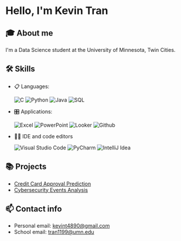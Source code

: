 # Hello, I'm Kevin Tran
## 🎓 About me
I'm a Data Science student at the University of Minnesota, Twin Cities.

## 🛠 Skills
- 📋 Languages: 
    
    ![C](https://img.shields.io/badge/C-00599C?style=for-the-badge&logo=c&logoColor=white)
    ![Python](https://img.shields.io/badge/Python-3776AB?style=for-the-badge&logo=python&logoColor=white)
    ![Java](https://img.shields.io/badge/Java-ED8B00?style=for-the-badge&logo=openjdk&logoColor=white)
    ![SQL](https://img.shields.io/badge/PostgreSQL-316192?style=for-the-badge&logo=postgresql&logoColor=white)

- 🎛️ Applications:
    
    ![Excel](https://img.shields.io/badge/Microsoft_Excel-217346?style=for-the-badge&logo=microsoft-excel&logoColor=white)
    ![PowerPoint](https://img.shields.io/badge/Microsoft_PowerPoint-B7472A?style=for-the-badge&logo=microsoft-powerpoint&logoColor=white)
    ![Looker](https://img.shields.io/badge/Looker-4285F4.svg?style=for-the-badge&logo=Looker&logoColor=white)
    ![Github](https://img.shields.io/badge/GitHub-100000?style=for-the-badge&logo=github&logoColor=white)
    

- 👩‍💻 IDE and code editors
    
    ![Visual Studio Code](https://img.shields.io/badge/Visual_Studio_Code-0078D4?style=for-the-badge&logo=visual%20studio%20code&logoColor=white)
    ![PyCharm](https://img.shields.io/badge/PyCharm-000000.svg?&style=for-the-badge&logo=PyCharm&logoColor=white)
    ![IntelliJ Idea](https://img.shields.io/badge/IntelliJ%20IDEA-000000.svg?style=for-the-badge&logo=IntelliJ-IDEA&logoColor=white)

## 📚 Projects
- [Credit Card Approval Prediction](https://github.com/kevint4890/CreditCardApproval)
- [Cybersecurity Events Analysis](https://github.com/kevint4890/2024_5533_cybersecurity_project)

## 📫 Contact info
- Personal email: kevint4890@gmail.com
- School email: tran1199@umn.edu
